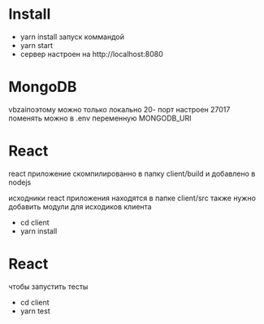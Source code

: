 # Install

- yarn install
  запуск коммандой
- yarn start
- сервер настроен на http://localhost:8080

# MongoDB

vbzaiпоэтому можно только локально
20- порт настроен 27017 поменять можно в .env переменную MONGODB_URI

# React

react приложение скомпилированно в папку client/build и добавлено в nodejs

исходники react приложения находятся в папке client/src
также нужно добавить модули для исходиков клиента

- cd client
- yarn install

# React

чтобы запустить тесты

- cd client
- yarn test
